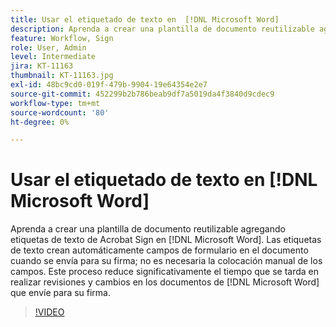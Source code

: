 ```yaml
---
title: Usar el etiquetado de texto en  [!DNL Microsoft Word]
description: Aprenda a crear una plantilla de documento reutilizable agregando etiquetas de texto de Acrobat Sign en  [!DNL Microsoft Word]
feature: Workflow, Sign
role: User, Admin
level: Intermediate
jira: KT-11163
thumbnail: KT-11163.jpg
exl-id: 48bc9cd0-019f-479b-9904-19e64354e2e7
source-git-commit: 452299b2b786beab9df7a5019da4f3840d9cdec9
workflow-type: tm+mt
source-wordcount: '80'
ht-degree: 0%

---
```


# Usar el etiquetado de texto en [!DNL Microsoft Word]

Aprenda a crear una plantilla de documento reutilizable agregando etiquetas de texto de Acrobat Sign en [!DNL Microsoft Word]. Las etiquetas de texto crean automáticamente campos de formulario en el documento cuando se envía para su firma; no es necesaria la colocación manual de los campos. Este proceso reduce significativamente el tiempo que se tarda en realizar revisiones y cambios en los documentos de [!DNL Microsoft Word] que envíe para su firma.

>[!VIDEO](https://video.tv.adobe.com/v/3409482?quality=12&learn=on&hidetitle=true)

